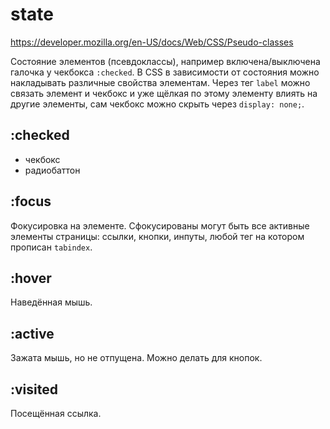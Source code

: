 # state
https://developer.mozilla.org/en-US/docs/Web/CSS/Pseudo-classes

Состояние элементов (псевдоклассы), например включена/выключена галочка у чекбокса `:checked`. В CSS в зависимости от состояния можно накладывать различные свойства элементам. Через тег `label` можно связать элемент и чекбокс и уже щёлкая по этому элементу влиять на другие элементы, сам чекбокс можно скрыть через `display: none;`.

## :checked
- чекбокс
- радиобаттон

## :focus
Фокусировка на элементе. Сфокусированы могут быть все активные элементы страницы: ссылки, кнопки, инпуты, любой тег на котором прописан `tabindex`.

## :hover
Наведённая мышь.

## :active
Зажата мышь, но не отпущена. Можно делать для кнопок.

## :visited
Посещённая ссылка.
